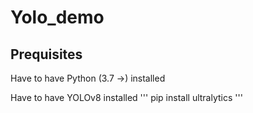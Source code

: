 # Yolo_demo

## Prequisites
Have to have Python (3.7 ->) installed


Have to have YOLOv8 installed
'''
pip install ultralytics
'''

